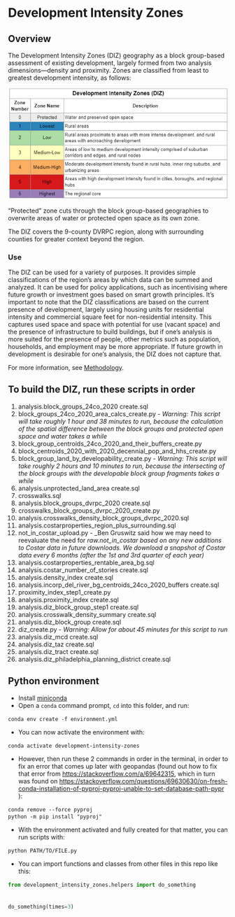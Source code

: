 # Development Intensity Zones
## Overview

The Development Intensity Zones (DIZ) geography as a block group-based assessment of existing development, largely formed from two analysis dimensions—density and proximity. Zones are classified from least to greatest development intensity, as follows:

![Alt text](image.png)


“Protected” zone cuts through the block group-based geographies to overwrite areas of water or protected open space as its own zone. 

The DIZ covers the 9-county DVRPC region, along with surrounding counties for greater context beyond the region.


### Use

The DIZ can be used for a variety of purposes. It provides simple classifications of the region’s areas by which data can be summed and analyzed. It can be used for policy applications, such as incentivising where future growth or investment goes based on smart growth principles. It’s important to note that the DIZ classifications are based on the current presence of development, largely using housing units for residential intensity and commercial square feet for non-residential intensity. This captures used space and space with potential for use (vacant space) and the presence of infrastructure to build buildings, but if one’s analysis is more suited for the presence of people, other metrics such as population, households, and employment may be more appropriate. If future growth in development is desirable for one’s analysis, the DIZ does not capture that.

For more information, see [Methodology](https://github.com/dvrpc/development-intensity-zones/blob/main/Methodology.md).

## To build the DIZ, run these scripts in order

1. analysis.block_groups_24co_2020 create.sql
2. block_groups_24co_2020_area_calcs_create.py - _Warning: This script will take roughly 1 hour and 38 minutes to run, because the calculation of the spatial difference between the block groups and protected open space and water takes a while_
3. block_group_centroids_24co_2020_and_their_buffers_create.py
4. block_centroids_2020_with_2020_decennial_pop_and_hhs_create.py
5. block_group_land_by_developability_create.py - _Warning: This script will take roughly 2 hours and 10 minutes to run, because the intersecting of the block groups with the developable block group fragments takes a while_
6. analysis.unprotected_land_area create.sql
7. crosswalks.sql
8. analysis.block_groups_dvrpc_2020 create.sql
9. crosswalks_block_groups_dvrpc_2020_create.py
10. analysis.crosswalks_density_block_groups_dvrpc_2020.sql
11. analysis.costarproperties_region_plus_surrounding.sql
12. not_in_costar_upload.py - _Ben Gruswitz said how we may need to reevaluate the need for _raw.not_in_costar based on any new additions to Costar data in future downloads. We download a snapshot of Costar data every 6 months (after the 1st and 3rd quarter of each year)_
13. analysis.costarproperties_rentable_area_bg.sql
14. analysis.costar_number_of_stories create.sql
15. analysis.density_index create.sql
16. analysis.incorp_del_river_bg_centroids_24co_2020_buffers create.sql
17. proximity_index_step1_create.py
18. analysis.proximity_index create.sql
19. analysis.diz_block_group_step1 create.sql
20. analysis.crosswalk_density_summary create.sql
21. analysis.diz_block_group create.sql
22. diz_create.py - _Warning: Allow for about 45 minutes for this script to run_
23. analysis.diz_mcd create.sql
24. analysis.diz_taz create.sql
25. analysis.diz_tract create.sql
26. analysis.diz_philadelphia_planning_district create.sql

## Python environment

- Install [miniconda](https://docs.conda.io/en/latest/miniconda.html)
- Open a `conda` command prompt, `cd` into this folder, and run:

```
conda env create -f environment.yml
```

- You can now activate the environment with:

```
conda activate development-intensity-zones
```

- However, then run these 2 commands in order in the terminal, in order to fix an error that comes up later with geopandas (found out how to fix that error from https://stackoverflow.com/a/69642315, which in turn was found on https://stackoverflow.com/questions/69630630/on-fresh-conda-installation-of-pyproj-pyproj-unable-to-set-database-path-pypr ):

```
conda remove --force pyproj
python -m pip install "pyproj"
```

- With the environment activated and fully created for that matter, you can run scripts with:

```
python PATH/TO/FILE.py
```

- You can import functions and classes from other files in this repo like this:

```python
from development_intensity_zones.helpers import do_something


do_something(times=3)
```
